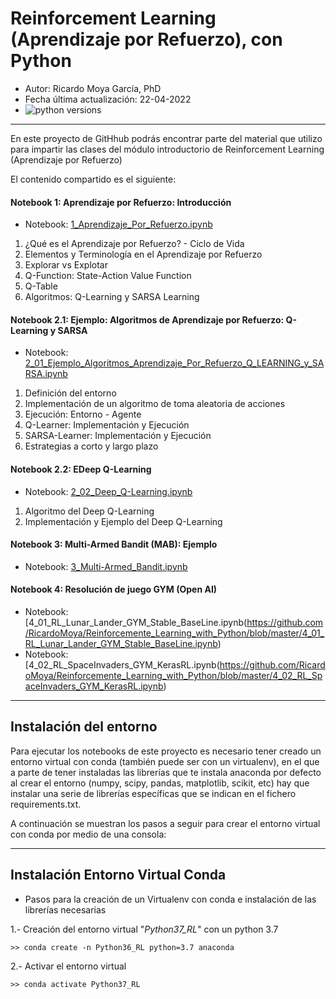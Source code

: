 # Reinforcement Learning (Aprendizaje por Refuerzo), con Python

* Autor: Ricardo Moya García, PhD
* Fecha última actualización: 22-04-2022
* ![python versions](https://img.shields.io/badge/python-3.6%2C%203.7-blue.svg)


<hr>

En este proyecto de GitHhub podrás encontrar parte del material que utilizo para impartir las clases del módulo introductorio de Reinforcement Learning (Aprendizaje por Refuerzo)


El contenido compartido es el siguiente: 


#### Notebook 1: Aprendizaje por Refuerzo: Introducción

* Notebook: [1_Aprendizaje_Por_Refuerzo.ipynb](https://github.com/RicardoMoya/Reinforcemente_Learning_with_Python/blob/master/1_Aprendizaje_Por_Refuerzo.ipynb)

1. ¿Qué es el Aprendizaje por Refuerzo? - Ciclo de Vida
2. Elementos y Terminología en el Aprendizaje por Refuerzo
3. Explorar vs Explotar<br>
5. Q-Function: State-Action Value Function
6. Q-Table
7. Algoritmos: Q-Learning y SARSA Learning


#### Notebook 2.1: Ejemplo: Algoritmos de Aprendizaje por Refuerzo: Q-Learning y SARSA

* Notebook: [2_01_Ejemplo_Algoritmos_Aprendizaje_Por_Refuerzo_Q_LEARNING_y_SARSA.ipynb](https://github.com/RicardoMoya/Reinforcemente_Learning_with_Python/blob/master/2_01_Ejemplo_Algoritmos_Aprendizaje_Por_Refuerzo_Q_LEARNING_y_SARSA.ipynb)

1. Definición del entorno
2. Implementación de un algoritmo de toma aleatoria de acciones
3. Ejecución: Entorno - Agente
4. Q-Learner: Implementación y Ejecución
5. SARSA-Learner: Implementación y Ejecución
6. Estrategias a corto y largo plazo


#### Notebook 2.2: EDeep Q-Learning

* Notebook: [2_02_Deep_Q-Learning.ipynb](https://github.com/RicardoMoya/Reinforcemente_Learning_with_Python/blob/master/2_02_Deep_Q-Learning.ipynb)

1. Algoritmo del Deep Q-Learning
2. Implementación y Ejemplo del Deep Q-Learning


#### Notebook 3: Multi-Armed Bandit (MAB): Ejemplo

* Notebook: [3_Multi-Armed_Bandit.ipynb](https://github.com/RicardoMoya/Reinforcemente_Learning_with_Python/blob/master/3_Multi-Armed_Bandit.ipynb)


#### Notebook 4: Resolución de juego GYM (Open AI)

* Notebook: [4_01_RL_Lunar_Lander_GYM_Stable_BaseLine.ipynb(https://github.com/RicardoMoya/Reinforcemente_Learning_with_Python/blob/master/4_01_RL_Lunar_Lander_GYM_Stable_BaseLine.ipynb)
* Notebook: [4_02_RL_SpaceInvaders_GYM_KerasRL.ipynb(https://github.com/RicardoMoya/Reinforcemente_Learning_with_Python/blob/master/4_02_RL_SpaceInvaders_GYM_KerasRL.ipynb)



<hr>

## Instalación del entorno

Para ejecutar los notebooks de este proyecto es necesario tener creado un entorno virtual con conda 
(también puede ser con un virtualenv), en el que a parte de tener instaladas las librerías que te instala anaconda 
por defecto al crear el entorno (numpy, scipy, pandas, matplotlib, scikit, etc) hay que instalar una serie de 
librerías específicas que se indican en el fichero requirements.txt.

A continuación se muestran los pasos a seguir para crear el entorno virtual con conda por medio de una consola:


<hr>

## Instalación Entorno Virtual Conda 

* Pasos para la creación de un Virtualenv con conda e instalación de las librerías necesarias

1.- Creación del entorno virtual "*Python37_RL*" con un python 3.7
```
>> conda create -n Python36_RL python=3.7 anaconda
```

2.- Activar el entorno virtual

```
>> conda activate Python37_RL
```
